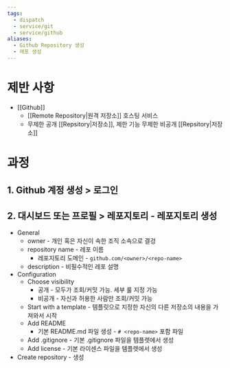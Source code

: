 ```yaml
---
tags:
  - dispatch
  - service/git
  - service/github
aliases:
  - Github Repository 생성
  - 레포 생성
---
```

# 제반 사항
- [[Github]]
	- [[Remote Repository|원격 저장소]] 호스팅 서비스
	- 무제한 공개 [[Repsitory|저장소]], 제한 기능 무제한 비공개 [[Repsitory|저장소]]


# 과정 
## 1. Github 계정 생성 > 로그인

## 2. 대시보드 또는 프로필 > 레포지토리 - 레포지토리 생성 
- General
	- owner - 개인 혹은 자신이 속한 조직 소속으로 결겅
	- repository name - 레포 이름
		- 레포지토리 도메인 - `github.com/<owner>/<repo-name>`
	- description - 비필수적인 레포 설명
- Configuration
	- Choose visibility
		- 공개 - 모두가 조회/커밋 가능. 세부 룰 지정 가능
		- 비공개 - 자신과 허용한 사람만 조회/커밋 가능
	- Start with a template - 템플릿으로 지정한 자신의 다른 저장소의 내용을 가져와서 시작
	- Add README
		- 기본 README.md 파일 생성 - `# <repo-name>` 포함 파일
	- Add .gitignore - 기본 .gitignore 파일을 템플렛에서 생성
	- Add license - 기본 라이센스 파일을 템플렛에서 생성
- Create repository - 생성



